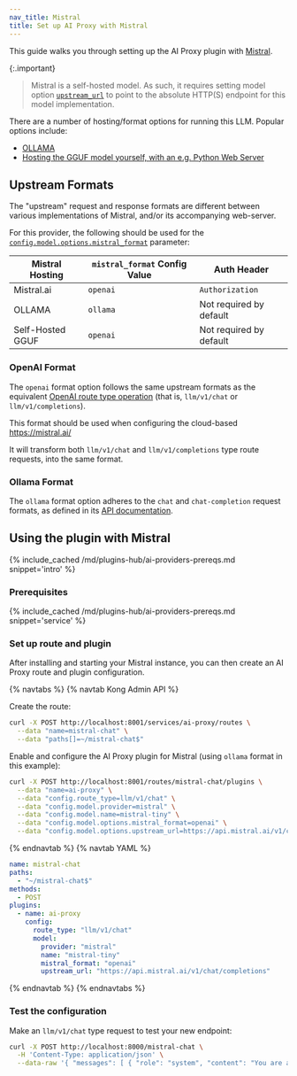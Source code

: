 ```yaml
---
nav_title: Mistral
title: Set up AI Proxy with Mistral
---
```


This guide walks you through setting up the AI Proxy plugin with [Mistral](https://mistral.ai/).

{:.important}
> Mistral is a self-hosted model. As such, it requires setting model option 
> [`upstream_url`](/hub/kong-inc/ai-proxy/configuration/#config-model-options-upstream_url) to point to the absolute
> HTTP(S) endpoint for this model implementation.

There are a number of hosting/format options for running this LLM. Popular options include:

* [OLLAMA](https://ollama.com/)
* [Hosting the GGUF model yourself, with an e.g. Python Web Server](https://huggingface.co/mistralai/Mixtral-8x7B-v0.1)

## Upstream Formats

The "upstream" request and response formats are different between various implementations of Mistral, and/or its accompanying web-server.

For this provider, the following should be used for the [`config.model.options.mistral_format`](/hub/kong-inc/ai-proxy/configuration/#config-model-options-mistral_format) parameter:

| Mistral Hosting  | `mistral_format` Config Value | Auth Header             |
|------------------|-------------------------------|-------------------------|
| Mistral.ai       | `openai`                      | `Authorization`         |
| OLLAMA           | `ollama`                      | Not required by default |
| Self-Hosted GGUF | `openai`                      | Not required by default |

### OpenAI Format

The `openai` format option follows the same upstream formats as the equivalent 
[OpenAI route type operation](https://github.com/kong/kong/blob/master/spec/fixtures/ai-proxy/oas.yaml) 
(that is, `llm/v1/chat` or `llm/v1/completions`).

This format should be used when configuring the cloud-based https://mistral.ai/

It will transform both `llm/v1/chat` and `llm/v1/completions` type route requests, into the same format.

### Ollama Format

The `ollama` format option adheres to the `chat` and `chat-completion` request formats,
as defined in its [API documentation](https://github.com/ollama/ollama/blob/main/docs/api.md).

## Using the plugin with Mistral

{% include_cached /md/plugins-hub/ai-providers-prereqs.md snippet='intro' %}

### Prerequisites

{% include_cached /md/plugins-hub/ai-providers-prereqs.md snippet='service' %}

### Set up route and plugin

After installing and starting your Mistral instance, you can then create an
AI Proxy route and plugin configuration.

{% navtabs %}
{% navtab Kong Admin API %}

Create the route:

```bash
curl -X POST http://localhost:8001/services/ai-proxy/routes \
  --data "name=mistral-chat" \
  --data "paths[]=~/mistral-chat$"
```

Enable and configure the AI Proxy plugin for Mistral (using `ollama` format in this example):

```bash
curl -X POST http://localhost:8001/routes/mistral-chat/plugins \
  --data "name=ai-proxy" \
  --data "config.route_type=llm/v1/chat" \
  --data "config.model.provider=mistral" \
  --data "config.model.name=mistral-tiny" \
  --data "config.model.options.mistral_format=openai" \
  --data "config.model.options.upstream_url=https://api.mistral.ai/v1/chat/completions" \ 
```
{% endnavtab %}
{% navtab YAML %}
```yaml
name: mistral-chat
paths:
  - "~/mistral-chat$"
methods:
  - POST
plugins:
  - name: ai-proxy
    config:
      route_type: "llm/v1/chat"
      model:
        provider: "mistral"
        name: "mistral-tiny"
        mistral_format: "openai"
        upstream_url: "https://api.mistral.ai/v1/chat/completions"
```
{% endnavtab %}
{% endnavtabs %}

### Test the configuration

Make an `llm/v1/chat` type request to test your new endpoint:

```bash
curl -X POST http://localhost:8000/mistral-chat \
  -H 'Content-Type: application/json' \
  --data-raw '{ "messages": [ { "role": "system", "content": "You are a mathematician" }, { "role": "user", "content": "What is 1+1?"} ] }'
```
